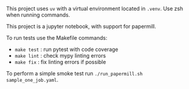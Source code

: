This project uses `uv` with a virtual environment located in `.venv`.
Use zsh when running commands.

This project is a jupyter notebook, with support for papermill.


To run tests use the Makefile commands:

- `make test` : run pytest with code coverage
- `make lint` : check mypy linting errors
- `make fix` : fix linting errors if possible

To perform a simple smoke test run `./run_papermill.sh sample_one_job.yaml`.
